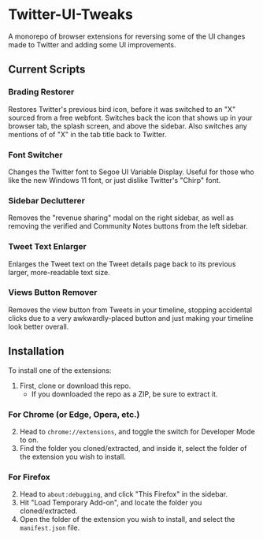 # Twitter-UI-Tweaks
A monorepo of browser extensions for reversing some of the UI changes made to Twitter and adding some UI improvements.

## Current Scripts

### Brading Restorer
Restores Twitter's previous bird icon, before it was switched to an "X" sourced from a free webfont. Switches back the icon that shows up in your browser tab, the splash screen, and above the sidebar. Also switches any mentions of of "X" in the tab title back to Twitter.

### Font Switcher
Changes the Twitter font to Segoe UI Variable Display. Useful for those who like the new Windows 11 font, or just dislike Twitter's "Chirp" font.

### Sidebar Declutterer
Removes the "revenue sharing" modal on the right sidebar, as well as removing the verified and Community Notes buttons from the left sidebar.

### Tweet Text Enlarger
Enlarges the Tweet text on the Tweet details page back to its previous larger, more-readable text size.

### Views Button Remover
Removes the view button from Tweets in your timeline, stopping accidental clicks due to a very awkwardly-placed button and just making your timeline look better overall.

## Installation
To install one of the extensions:
1. First, clone or download this repo.
    - If you downloaded the repo as a ZIP, be sure to extract it.
### For Chrome (or Edge, Opera, etc.)
2. Head to `chrome://extensions`, and toggle the switch for Developer Mode to on.
3. Find the folder you cloned/extracted, and inside it, select the folder of the extension you wish to install.
### For Firefox
2. Head to `about:debugging`, and click "This Firefox" in the sidebar.
3. Hit "Load Temporary Add-on", and locate the folder you cloned/extracted.
4. Open the folder of the extension you wish to install, and select the `manifest.json` file.
